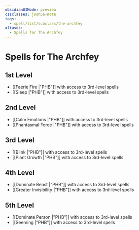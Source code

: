 ```yaml
---
obsidianUIMode: preview
cssclasses: json5e-note
tags:
  - spell/list/subclass/the-archfey
aliases:
  - Spells for The Archfey
---
```

# Spells for The Archfey

## 1st Level

- [[Faerie Fire \|"PHB"]] with access to 3rd-level spells
- [[Sleep \|"PHB"]] with access to 3rd-level spells

## 2nd Level

- [[Calm Emotions \|"PHB"]] with access to 3rd-level spells
- [[Phantasmal Force \|"PHB"]] with access to 3rd-level spells

## 3rd Level

- [[Blink \|"PHB"]] with access to 3rd-level spells
- [[Plant Growth \|"PHB"]] with access to 3rd-level spells

## 4th Level

- [[Dominate Beast \|"PHB"]] with access to 3rd-level spells
- [[Greater Invisibility \|"PHB"]] with access to 3rd-level spells

## 5th Level

- [[Dominate Person \|"PHB"]] with access to 3rd-level spells
- [[Seeming \|"PHB"]] with access to 3rd-level spells
